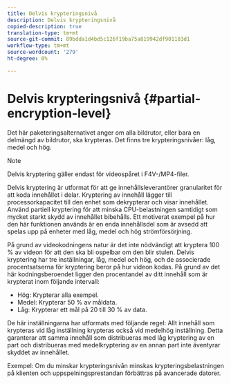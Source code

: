 ```yaml
---
title: Delvis krypteringsnivå
description: Delvis krypteringsnivå
copied-description: true
translation-type: tm+mt
source-git-commit: 89bdda1d4bd5c126f19ba75a819942df901183d1
workflow-type: tm+mt
source-wordcount: '279'
ht-degree: 0%

---
```



# Delvis krypteringsnivå {#partial-encryption-level}

Det här paketeringsalternativet anger om alla bildrutor, eller bara en delmängd av bildrutor, ska krypteras. Det finns tre krypteringsnivåer: låg, medel och hög.

>[!NOTE]
>
>Delvis kryptering gäller endast för videospåret i F4V-/MP4-filer.

Delvis kryptering är utformat för att ge innehållsleverantörer granularitet för att koda innehållet i delar. Kryptering av innehåll lägger till processorkapacitet till den enhet som dekrypterar och visar innehållet. Använd partiell kryptering för att minska CPU-belastningen samtidigt som mycket starkt skydd av innehållet bibehålls. Ett motiverat exempel på hur den här funktionen används är en enda innehållsdel som är avsedd att spelas upp på enheter med låg, medel och hög strömförsörjning.

På grund av videokodningens natur är det inte nödvändigt att kryptera 100 % av videon för att den ska bli ospelbar om den blir stulen. Delvis kryptering har tre inställningar, låg, medel och hög, och de associerade procentsatserna för kryptering beror på hur videon kodas. På grund av det här kodningsberoendet ligger den procentandel av ditt innehåll som är krypterat inom följande intervall:

* Hög: Krypterar alla exempel.
* Medel: Krypterar 50 % av måldata.
* Låg: Krypterar ett mål på 20 till 30 % av data.

De här inställningarna har utformats med följande regel: Allt innehåll som krypteras vid låg inställning krypteras också vid medelhög inställning. Detta garanterar att samma innehåll som distribueras med låg kryptering av en part och distribueras med medelkryptering av en annan part inte äventyrar skyddet av innehållet.

Exempel: Om du minskar krypteringsnivån minskas krypteringsbelastningen på klienten och uppspelningsprestandan förbättras på avancerade datorer.
